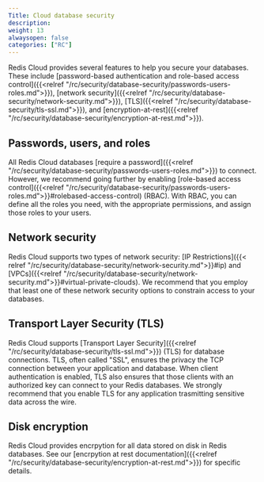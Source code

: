 ```yaml
---
Title: Cloud database security
description:
weight: 13
alwaysopen: false
categories: ["RC"]
---
```


Redis Cloud provides several features to help you secure your databases. These include
[password-based authentication and role-based access control]({{<relref "/rc/security/database-security/passwords-users-roles.md">}}),
[network security]({{<relref "/rc/security/database-security/network-security.md">}}), [TLS]({{<relref "/rc/security/database-security/tls-ssl.md">}}), and [encryption-at-rest]({{<relref "/rc/security/database-security/encryption-at-rest.md">}}).

## Passwords, users, and roles

All Redis Cloud databases [require a password]({{<relref "/rc/security/database-security/passwords-users-roles.md">}}) to connect. However, we recommend going
further by enabling [role-based access control]({{<relref "/rc/security/database-security/passwords-users-roles.md">}}#rolebased-access-control) (RBAC). With RBAC, you can define
all the roles you need, with the appropriate permissions, and assign those roles
to your users.

## Network security

Redis Cloud supports two types of network security: [IP Restrictions]({{< relref "/rc/security/database-security/network-security.md">}}#ip) and [VPCs]({{<relref "/rc/security/database-security/network-security.md">}}#virtual-private-clouds). We recommend that you employ that least one of these network security options to constrain access to your databases.

## Transport Layer Security (TLS)

Redis Cloud supports [Transport Layer Security]({{<relref "/rc/security/database-security/tls-ssl.md">}}) (TLS) for database connections. TLS, often called "SSL", ensures the privacy the TCP connection between your application and database. When client
authentication is enabled, TLS also ensures that those clients with an authorized key can connect to your Redis databases.
We strongly recommend that you enable TLS for any application trasmitting sensitive data across the wire.

## Disk encryption

Redis Cloud provides encrpytion for all data stored on disk in Redis databases. See our [encrpytion at rest documentation]({{<relref "/rc/security/database-security/encryption-at-rest.md">}}) for specific details.
